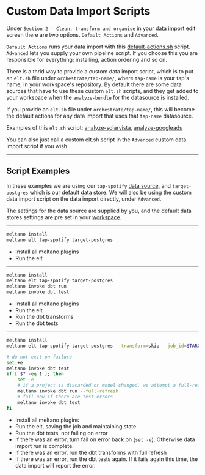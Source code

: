 # Custom Data Import Scripts

Under `Section 2 - Clean, transform and organise` in your [data import](https://www.matatika.com/docs/glossary#data-import) edit screen there are two options. `Default Actions` and `Advanced`.

`Default Actions` runs your data import with this [default-actions.sh](default-actions.sh) script.
`Advanced` lets you supply your own pipeline script. If you choose this you are responsible for everything; installing, action ordering and so on.

There is a thrid way to provide a custom data import script, which is to put an `elt.sh` file under `orchestrate/tap-name/`, where `tap-name` is your tap's name, in your workspace's repository. By default there are some data sources that have to use these custom `elt.sh` scripts, and they get added to your workspace when the `analyze-bundle` for the datasource is installed.

If you provide an `elt.sh` file under `orchestrate/tap-name/`, this will become the default actions for any data import that uses that `tap-name` datasource.

Examples of this `elt.sh` script: [analyze-solarvista](https://github.com/Matatika/analyze-solarvista/blob/master/bundle/orchestrate/tap-solarvista/elt.sh), [analyze-googleads](https://github.com/Matatika/analyze-googleads/blob/master/bundle/orchestrate/tap-googleads/elt.sh)

You can also just call a custom elt.sh script in the `Advanced` custom data import script if you wish.

---

## Script Examples

In these examples we are using our `tap-spotify` [data source](https://www.matatika.com/docs/glossary#data-store), and `target-postgres` which is our default [data store](https://www.matatika.com/docs/glossary#data-source). We will also be using the custom data import script on the data import directly, under `Advanced`.

The settings for the data source are supplied by you, and the default data stores settings are pre set in your [workspace](https://www.matatika.com/docs/glossary#workspace).

---

```bash
meltano install
meltano elt tap-spotify target-postgres
```

- Install all meltano plugins
- Run the elt

---


```bash
meltano install
meltano elt tap-spotify target-postgres
meltano invoke dbt run
meltano invoke dbt test
```

- Install all meltano plugins
- Run the elt
- Run the dbt transforms
- Run the dbt tests

---

```bash
meltano install
meltano elt tap-spotify target-postgres --transform=skip --job_id=$TARGET_POSTGRES_SCHEMA

# do not exit on failure
set +e
meltano invoke dbt test
if [ $? -eq 1 ]; then
    set -e
    # if a project is discarded or model changed, we attempt a full-refresh
    meltano invoke dbt run --full-refresh
    # fail now if there are test errors
    meltano invoke dbt test
fi
```

- Install all meltano plugins
- Run the elt, saving the job and maintaining state
- Run the dbt tests, not failing on error
- If there was an error, turn fail on error back on (`set -e`). Otherwise data import run is complete.
- If there was an error, run the dbt transforms with full refresh
- If there was an error, run the dbt tests again. If it fails again this time, the data import will report the error.

